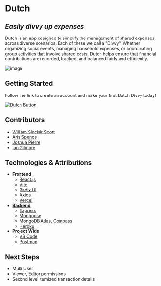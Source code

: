 # Dutch
## _Easily divvy up expenses_

Dutch is an app designed to simplify the management of shared expenses across diverse scenarios. Each of these we call a "Divvy". Whether organizing social events, managing household expenses, or coordinating group activities that involve shared costs, Dutch helps ensure that financial contributions are recorded, tracked, and balanced fairly and efficiently. 

![image](https://github.com/WilliamSinclairScott/Frontend-Dutch-by-Wahgee/assets/6451468/484cc3ca-11b5-4362-8959-7cc97ce47d33)


## Getting Started
Follow the link to create an account and make your first Dutch Divvy today!

[![Dutch Button]][Dutch Link]

## Contributors
- [William Sinclair Scott](https://github.com/WilliamSinclairScott)
- [Aris Spenos](https://github.com/aspenos)
- [Joshua Pierre](https://github.com/Jpmaster23) 
- [Ian Gilmore](https://github.com/iangilmore)

## Technologies & Attributions
- **Frontend**
  - [React.js](https://react.dev/)
  - [Vite](https://vitejs.dev/)
  - [Radix UI](https://www.radix-ui.com/)
  - [Axios](https://github.com/axios/axios)
  - [Vercel](https://vercel.com/)
- [**Backend**](https://github.com/WilliamSinclairScott/Backend-Dutch-by-Wahgee)
  - [Express](https://expressjs.com/)
  - [Mongoose](https://mongoosejs.com/)
  - [MongoDB Atlas, Compass](https://www.mongodb.com/)
  - [Heroku](https://heroku.com/)
- **Project Wide**
  - [VS Code](https://code.visualstudio.com/)
  - [Postman](https://www.postman.com/)

## Next Steps
- Multi User
- Viewer, Editor permissions
- Second level itemized transaction details

<!----------------------------------------------------------------------------->
[Dutch Link]: https://dutch.webdevstuff.ninja 'Go to https://dutch.webdevstuff.ninja'
<!---------------------------------[ Buttons ]--------------------------------->
[Dutch Button]: https://img.shields.io/badge/Get%20Dutch%20now%20-%20white?style=for-the-badge&logo=vercel&logoSize=auto&color=blue&link=https%3A%2F%2Fdutch.webdevstuff.ninja
